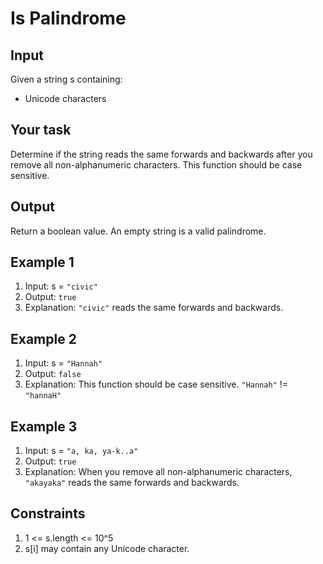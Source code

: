 # Is Palindrome

## Input

Given a string s containing:

- Unicode characters

## Your task

Determine if the string reads the same forwards and backwards after you remove all non-alphanumeric characters. This function should be case sensitive.

## Output

Return a boolean value. An empty string is a valid palindrome.

## Example 1

1. Input: s = `"civic"`
2. Output: `true`
3. Explanation: `"civic"` reads the same forwards and backwards.

## Example 2

1. Input: s = `"Hannah"`
2. Output: `false`
3. Explanation: This function should be case sensitive. `"Hannah"` != `"hannaH"`

## Example 3

1. Input: s = `"a, ka, ya-k..a"`
2. Output: `true`
3. Explanation: When you remove all non-alphanumeric characters, `"akayaka"` reads the same forwards and backwards.

## Constraints

1. 1 <= s.length <= 10^5
2. s[i] may contain any Unicode character.
